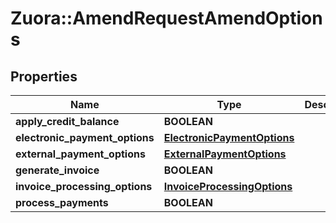 # Zuora::AmendRequestAmendOptions

## Properties
Name | Type | Description | Notes
------------ | ------------- | ------------- | -------------
**apply_credit_balance** | **BOOLEAN** |  | [optional] 
**electronic_payment_options** | [**ElectronicPaymentOptions**](ElectronicPaymentOptions.md) |  | [optional] 
**external_payment_options** | [**ExternalPaymentOptions**](ExternalPaymentOptions.md) |  | [optional] 
**generate_invoice** | **BOOLEAN** |  | [optional] 
**invoice_processing_options** | [**InvoiceProcessingOptions**](InvoiceProcessingOptions.md) |  | [optional] 
**process_payments** | **BOOLEAN** |  | [optional] 


